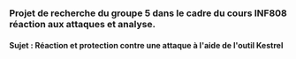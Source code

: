 ### Projet de recherche du groupe 5 dans le cadre du cours INF808 réaction aux attaques et analyse.

#### Sujet : Réaction et protection contre une attaque à l'aide de l'outil Kestrel 


